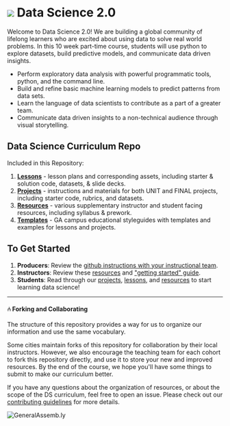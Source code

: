 # ![](https://ga-dash.s3.amazonaws.com/production/assets/logo-9f88ae6c9c3871690e33280fcf557f33.png) Data Science 2.0

Welcome to Data Science 2.0! We are building a global community of lifelong learners who are excited about using data to solve real world problems. In this 10 week part-time course, students will use python to explore datasets, build predictive models, and communicate data driven insights.
- Perform exploratory data analysis with powerful programmatic tools, python, and the command line.
- Build and refine basic machine learning models to predict patterns from data sets.
- Learn the language of data scientists to contribute as a part of a greater team.
- Communicate data driven insights to a non-technical audience through visual storytelling.


## Data Science Curriculum Repo

Included in this Repository:

1. [**Lessons**](./lessons/) - lesson plans and corresponding assets, including starter & solution code, datasets, & slide decks.
2. [**Projects**](./projects/) - instructions and materials for both UNIT and FINAL projects, including starter code, rubrics, and datasets.
3. [**Resources**](./resources/) - various supplementary instructor and student facing resources, including syllabus & prework.
4. [**Templates**](./templates/) - GA campus educational styleguides with templates and examples for lessons and projects.


## To Get Started
1. **Producers**: Review the [github instructions with your instructional team](./resources/instructor-resources/github-repo-instance-guide.md).
2. **Instructors**: Review these [resources](./resources/readme.md) and ["getting started" guide](./resources/instructor-resources/instructor-prep.md).
3. **Students**: Read through our [projects](./projects/readme.md), [lessons](./lessons/readme.md), and [resources](./resources/student-resources/) to start learning data science!

---

#### ⑃ Forking and Collaborating

The structure of this repository provides a way for us to organize our information and use the same vocabulary.

Some cities maintain forks of this repository for collaboration by their local instructors. However, we also encourage the teaching team for each cohort to fork this repository directly, and use it to store your new and improved resources. By the end of the course, we hope you'll have some things to submit to make our curriculum better.

If you have any questions about the organization of resources, or about the scope of the DS curriculum, feel free to open an issue. Please check out our [contributing guidelines](contributing.md) for more details.

![GeneralAssemb.ly](https://github.com/generalassembly/ga-ruby-on-rails-for-devs/raw/master/images/ga.png "GeneralAssemb.ly")
